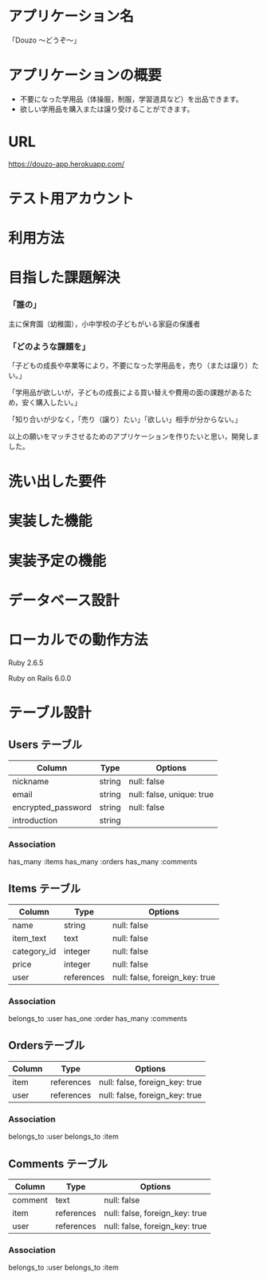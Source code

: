 # アプリケーション名

   「Douzo 〜どうぞ〜」

# アプリケーションの概要
 - 不要になった学用品（体操服，制服，学習道具など）を出品できます。
 - 欲しい学用品を購入または譲り受けることができます。

# URL
 https://douzo-app.herokuapp.com/

# テスト用アカウント

# 利用方法

# 目指した課題解決
 ### 「誰の」
  主に保育園（幼稚園），小中学校の子どもがいる家庭の保護者

 ### 「どのような課題を」
 「子どもの成長や卒業等により，不要になった学用品を，売り（または譲り）たい。」

 「学用品が欲しいが，子どもの成長による買い替えや費用の面の課題があるため，安く購入したい。」
 
 「知り合いが少なく，「売り（譲り）たい」「欲しい」相手が分からない。」

 以上の願いをマッチさせるためのアプリケーションを作りたいと思い，開発しました。

# 洗い出した要件


# 実装した機能

# 実装予定の機能

# データベース設計

# ローカルでの動作方法
 Ruby 2.6.5

 Ruby on Rails 6.0.0



# テーブル設計

## Users テーブル 

| Column               | Type    | Options                   |
| -------------------- | ------- | ------------------------- |   
| nickname             | string  | null: false               |
| email                | string  | null: false, unique: true |
| encrypted_password   | string  | null: false               |
| introduction         | string  |                           |

### Association

has_many :items
has_many :orders
has_many :comments



## Items テーブル 

| Column          | Type         | Options                        |
| --------------- | ------------ | ------------------------------ |   
| name            | string       | null: false                    |
| item_text       | text         | null: false                    |
| category_id     | integer      | null: false                    |
| price           | integer      | null: false                    |
| user            | references   | null: false, foreign_key: true |

### Association

belongs_to :user
has_one :order
has_many :comments



##  Ordersテーブル 

| Column     | Type        | Options                        |
| ---------- | ----------- | ------------------------------ |   
| item       | references  | null: false, foreign_key: true |
| user       | references  | null: false, foreign_key: true |

### Association

belongs_to :user
belongs_to :item



## Comments テーブル 

| Column               | Type        | Options                        |
| -------------------- | ----------- | ------------------------------ |   
| comment              | text        | null: false                    |
| item                 | references  | null: false, foreign_key: true |
| user                 | references  | null: false, foreign_key: true |

### Association

belongs_to :user
belongs_to :item